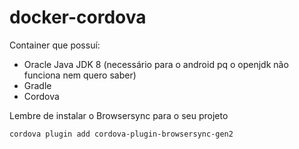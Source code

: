 # docker-cordova

Container que possuí:
* Oracle Java JDK 8 (necessário para o android pq o openjdk não funciona nem quero saber)
* Gradle 
* Cordova


Lembre de instalar o Browsersync para o seu projeto

``cordova plugin add cordova-plugin-browsersync-gen2``


